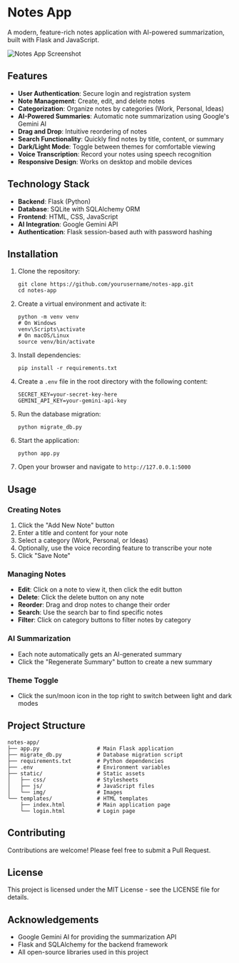 # Notes App

A modern, feature-rich notes application with AI-powered summarization, built with Flask and JavaScript.

![Notes App Screenshot](static/img/screenshot.png)

## Features

- **User Authentication**: Secure login and registration system
- **Note Management**: Create, edit, and delete notes
- **Categorization**: Organize notes by categories (Work, Personal, Ideas)
- **AI-Powered Summaries**: Automatic note summarization using Google's Gemini AI
- **Drag and Drop**: Intuitive reordering of notes
- **Search Functionality**: Quickly find notes by title, content, or summary
- **Dark/Light Mode**: Toggle between themes for comfortable viewing
- **Voice Transcription**: Record your notes using speech recognition
- **Responsive Design**: Works on desktop and mobile devices

## Technology Stack

- **Backend**: Flask (Python)
- **Database**: SQLite with SQLAlchemy ORM
- **Frontend**: HTML, CSS, JavaScript
- **AI Integration**: Google Gemini API
- **Authentication**: Flask session-based auth with password hashing

## Installation

1. Clone the repository:
   ```
   git clone https://github.com/yourusername/notes-app.git
   cd notes-app
   ```

2. Create a virtual environment and activate it:
   ```
   python -m venv venv
   # On Windows
   venv\Scripts\activate
   # On macOS/Linux
   source venv/bin/activate
   ```

3. Install dependencies:
   ```
   pip install -r requirements.txt
   ```

4. Create a `.env` file in the root directory with the following content:
   ```
   SECRET_KEY=your-secret-key-here
   GEMINI_API_KEY=your-gemini-api-key
   ```

5. Run the database migration:
   ```
   python migrate_db.py
   ```

6. Start the application:
   ```
   python app.py
   ```

7. Open your browser and navigate to `http://127.0.0.1:5000`

## Usage

### Creating Notes

1. Click the "Add New Note" button
2. Enter a title and content for your note
3. Select a category (Work, Personal, or Ideas)
4. Optionally, use the voice recording feature to transcribe your note
5. Click "Save Note"

### Managing Notes

- **Edit**: Click on a note to view it, then click the edit button
- **Delete**: Click the delete button on any note
- **Reorder**: Drag and drop notes to change their order
- **Search**: Use the search bar to find specific notes
- **Filter**: Click on category buttons to filter notes by category

### AI Summarization

- Each note automatically gets an AI-generated summary
- Click the "Regenerate Summary" button to create a new summary

### Theme Toggle

- Click the sun/moon icon in the top right to switch between light and dark modes

## Project Structure

```
notes-app/
├── app.py                  # Main Flask application
├── migrate_db.py           # Database migration script
├── requirements.txt        # Python dependencies
├── .env                    # Environment variables
├── static/                 # Static assets
│   ├── css/                # Stylesheets
│   ├── js/                 # JavaScript files
│   └── img/                # Images
└── templates/              # HTML templates
    ├── index.html          # Main application page
    └── login.html          # Login page
```

## Contributing

Contributions are welcome! Please feel free to submit a Pull Request.

## License

This project is licensed under the MIT License - see the LICENSE file for details.

## Acknowledgements

- Google Gemini AI for providing the summarization API
- Flask and SQLAlchemy for the backend framework
- All open-source libraries used in this project 